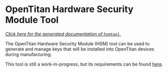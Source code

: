 # OpenTitan Hardware Security Module Tool

*[Click here for the generated documentation of `hsmtool`.](https://opentitan.org/gen/rustdoc/hsmtool)*

The OpenTitan Hardware Security Module (HSM) tool can be used to generate and manage keys that will be installed into OpenTitan devices during manufacturing.

This tool is still a work-in-progress, but its requirements can be found [here](./doc/requirements.md).
